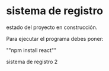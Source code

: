 <h1> sistema de registro</h1>

estado del proyecto en construcción.

Para ejecutar el programa debes poner:

""npm install react""

sistema de registro 2
